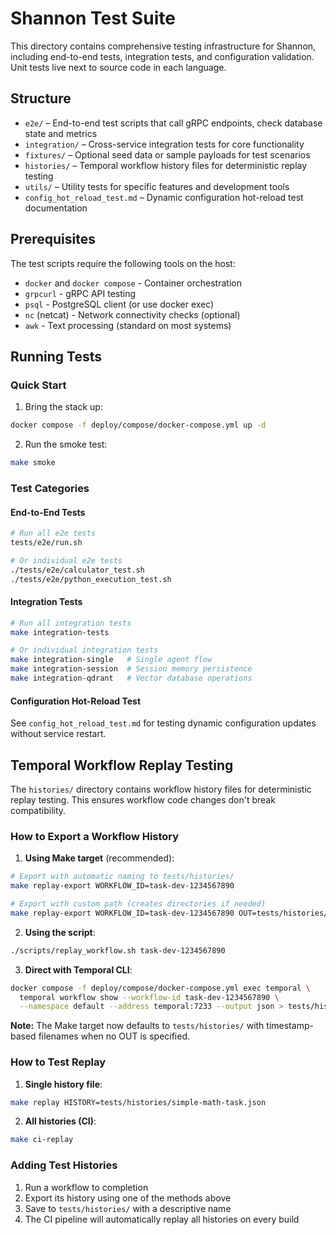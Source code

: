 # Shannon Test Suite

This directory contains comprehensive testing infrastructure for Shannon, including end-to-end tests, integration tests, and configuration validation. Unit tests live next to source code in each language.

## Structure

- `e2e/` – End-to-end test scripts that call gRPC endpoints, check database state and metrics
- `integration/` – Cross-service integration tests for core functionality
- `fixtures/` – Optional seed data or sample payloads for test scenarios
- `histories/` – Temporal workflow history files for deterministic replay testing
- `utils/` – Utility tests for specific features and development tools
- `config_hot_reload_test.md` – Dynamic configuration hot-reload test documentation

## Prerequisites

The test scripts require the following tools on the host:
- `docker` and `docker compose` - Container orchestration
- `grpcurl` - gRPC API testing
- `psql` - PostgreSQL client (or use docker exec)
- `nc` (netcat) - Network connectivity checks (optional)
- `awk` - Text processing (standard on most systems)

## Running Tests

### Quick Start

1. Bring the stack up:
```bash
docker compose -f deploy/compose/docker-compose.yml up -d
```

2. Run the smoke test:
```bash
make smoke
```

### Test Categories

#### End-to-End Tests
```bash
# Run all e2e tests
tests/e2e/run.sh

# Or individual e2e tests
./tests/e2e/calculator_test.sh
./tests/e2e/python_execution_test.sh
```

#### Integration Tests
```bash
# Run all integration tests
make integration-tests

# Or individual integration tests
make integration-single   # Single agent flow
make integration-session  # Session memory persistence
make integration-qdrant   # Vector database operations
```

#### Configuration Hot-Reload Test
See `config_hot_reload_test.md` for testing dynamic configuration updates without service restart.

## Temporal Workflow Replay Testing

The `histories/` directory contains workflow history files for deterministic replay testing. This ensures workflow code changes don't break compatibility.

### How to Export a Workflow History

1. **Using Make target** (recommended):
```bash
# Export with automatic naming to tests/histories/
make replay-export WORKFLOW_ID=task-dev-1234567890

# Export with custom path (creates directories if needed)
make replay-export WORKFLOW_ID=task-dev-1234567890 OUT=tests/histories/my-test.json
```

2. **Using the script**:
```bash
./scripts/replay_workflow.sh task-dev-1234567890
```

3. **Direct with Temporal CLI**:
```bash
docker compose -f deploy/compose/docker-compose.yml exec temporal \
  temporal workflow show --workflow-id task-dev-1234567890 \
  --namespace default --address temporal:7233 --output json > tests/histories/my-test.json
```

**Note:** The Make target now defaults to `tests/histories/` with timestamp-based filenames when no OUT is specified.

### How to Test Replay

1. **Single history file**:
```bash
make replay HISTORY=tests/histories/simple-math-task.json
```

2. **All histories (CI)**:
```bash
make ci-replay
```

### Adding Test Histories

1. Run a workflow to completion
2. Export its history using one of the methods above
3. Save to `tests/histories/` with a descriptive name
4. The CI pipeline will automatically replay all histories on every build
